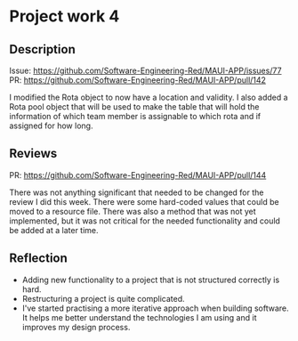 # Project work 4

## Description

Issue: https://github.com/Software-Engineering-Red/MAUI-APP/issues/77
PR: https://github.com/Software-Engineering-Red/MAUI-APP/pull/142

I modified the Rota object to now have a location and validity. I also added a Rota pool object that will be used to make the table that will hold the information of which team member is assignable to which rota and if assigned for how long.

## Reviews

PR: https://github.com/Software-Engineering-Red/MAUI-APP/pull/144

There was not anything significant that needed to be changed for the review I did this week. There were some hard-coded values that could be moved to a resource file. There was also a method that was not yet implemented, but it was not critical for the needed functionality and could be added at a later time.

## Reflection

- Adding new functionality to a project that is not structured correctly is hard.
- Restructuring a project is quite complicated.
- I've started practising a more iterative approach when building software. It helps me better understand the technologies I am using and it improves my design process.